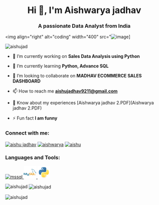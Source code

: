 
<h1 align="center">Hi 👋, I'm Aishwarya jadhav</h1>
<h3 align="center">A passionate Data Analyst from India</h3>

<img align="right" alt="coding" width="400" src="![image](https://github.com/user-attachments/assets/29c7d96a-92d8-4c54-bae0-5fd727399a5e)]
>

<p align="left"> <img src="https://komarev.com/ghpvc/?username=aishujad&label=Profile%20views&color=0e75b6&style=flat" alt="aishujad" /> </p>

- 🔭 I’m currently working on **Sales Data Analysis using Python**

- 🌱 I’m currently learning **Python, Advance SQL**

- 👯 I’m looking to collaborate on **MADHAV ECOMMERCE SALES DASHBOARD**

- 📫 How to reach me **aishujadhav9211@gmail.com**

- 📄 Know about my experiences [Aishwarya jadhav 2.PDF](Aishwarya jadhav 2.PDF)

- ⚡ Fun fact **I am funny**

<h3 align="left">Connect with me:</h3>
<p align="left">
<a href="https://linkedin.com/in/aishu jadhav" target="blank"><img align="center" src="https://raw.githubusercontent.com/rahuldkjain/github-profile-readme-generator/master/src/images/icons/Social/linked-in-alt.svg" alt="aishu jadhav" height="30" width="40" /></a>
<a href="https://kaggle.com/aishwarya" target="blank"><img align="center" src="https://raw.githubusercontent.com/rahuldkjain/github-profile-readme-generator/master/src/images/icons/Social/kaggle.svg" alt="aishwarya" height="30" width="40" /></a>
<a href="https://instagram.com/aishu" target="blank"><img align="center" src="https://raw.githubusercontent.com/rahuldkjain/github-profile-readme-generator/master/src/images/icons/Social/instagram.svg" alt="aishu" height="30" width="40" /></a>
</p>

<h3 align="left">Languages and Tools:</h3>
<p align="left"> <a href="https://www.microsoft.com/en-us/sql-server" target="_blank" rel="noreferrer"> <img src="https://www.svgrepo.com/show/303229/microsoft-sql-server-logo.svg" alt="mssql" width="40" height="40"/> </a> <a href="https://www.mysql.com/" target="_blank" rel="noreferrer"> <img src="https://raw.githubusercontent.com/devicons/devicon/master/icons/mysql/mysql-original-wordmark.svg" alt="mysql" width="40" height="40"/> </a> <a href="https://www.python.org" target="_blank" rel="noreferrer"> <img src="https://raw.githubusercontent.com/devicons/devicon/master/icons/python/python-original.svg" alt="python" width="40" height="40"/> </a> </p>

<p><img align="left" src="https://github-readme-stats.vercel.app/api/top-langs?username=aishujad&show_icons=true&locale=en&layout=compact" alt="aishujad" /></p>

<p>&nbsp;<img align="center" src="https://github-readme-stats.vercel.app/api?username=aishujad&show_icons=true&locale=en" alt="aishujad" /></p>

<p><img align="center" src="https://github-readme-streak-stats.herokuapp.com/?user=aishujad&" alt="aishujad" /></p>

